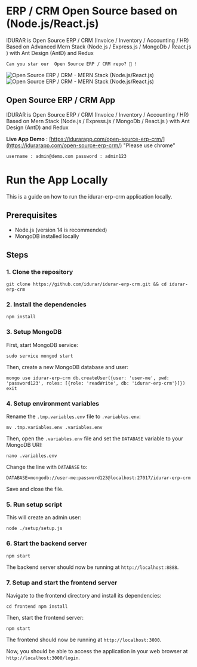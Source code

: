 # ERP / CRM Open Source based on (Node.js/React.js)

IDURAR is Open Source ERP / CRM (Invoice / Inventory / Accounting / HR) Based on Advanced Mern Stack (Node.js / Express.js / MongoDb / React.js ) with Ant Design (AntD) and Redux

```
Can you star our  Open Source ERP / CRM repo? 🤩 !
```

![Open Source ERP / CRM - MERN Stack (Node.js/React.js)](https://user-images.githubusercontent.com/50052356/141647096-dcb66696-6103-4850-ae21-9fc97a412252.png)
![Open Source ERP / CRM - MERN Stack (Node.js/React.js)](https://user-images.githubusercontent.com/50052356/141647100-9dfd6ee5-f873-42a8-8923-88bd0cf53606.png)

## Open Source ERP / CRM App

IDURAR is Open Source ERP / CRM (Invoice / Inventory / Accounting / HR) Based on Mern Stack (Node.js / Express.js / MongoDb / React.js ) with Ant Design (AntD) and Redux

**Live App Demo** : [https://idurarapp.com/open-source-erp-crm/](https://idurarapp.com/open-source-erp-crm/) "Please use chrome"

`username : admin@demo.com password : admin123`


# Run the App Locally
This is a guide on how to run the idurar-erp-crm application locally.

## Prerequisites

- Node.js (version 14 is recommended)
- MongoDB installed locally

## Steps

### 1. Clone the repository

`
git clone https://github.com/idurar/idurar-erp-crm.git
&&
cd idurar-erp-crm
`

### 2. Install the dependencies

`
npm install
`

### 3. Setup MongoDB

First, start MongoDB service:

`sudo service mongod start`

Then, create a new MongoDB database and user:

`
mongo
use idurar-erp-crm
db.createUser({user: 'user-me', pwd: 'password123', roles: [{role: 'readWrite', db: 'idurar-erp-crm'}]})
exit
`

### 4. Setup environment variables

Rename the `.tmp.variables.env` file to `.variables.env`:

`
mv .tmp.variables.env .variables.env
`

Then, open the `.variables.env` file and set the `DATABASE` variable to your MongoDB URI:

`
nano .variables.env
`

Change the line with `DATABASE` to:

`
DATABASE=mongodb://user-me:password123@localhost:27017/idurar-erp-crm
`

Save and close the file.

### 5. Run setup script

This will create an admin user:

`
node ./setup/setup.js
`

### 6. Start the backend server

`
npm start
`

The backend server should now be running at `http://localhost:8888`.

### 7. Setup and start the frontend server

Navigate to the frontend directory and install its dependencies:

`
cd frontend
npm install
`

Then, start the frontend server:

`
npm start
`

The frontend should now be running at `http://localhost:3000`.

Now, you should be able to access the application in your web browser at `http://localhost:3000/login`.
